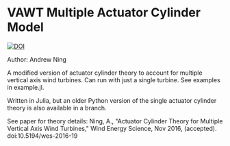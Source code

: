 # VAWT Multiple Actuator Cylinder Model

[![DOI](https://zenodo.org/badge/51314790.svg)](https://zenodo.org/badge/latestdoi/51314790)

Author: Andrew Ning

A modified version of actuator cylinder theory to account for multiple vertical axis wind turbines.  Can run with just a single turbine.  See examples in example.jl.

Written in Julia, but an older Python version of the single actuator cylinder theory is also available in a branch.

See paper for theory details: Ning, A., "Actuator Cylinder Theory for Multiple Vertical Axis Wind Turbines," Wind Energy Science, Nov 2016, (accepted). doi:10.5194/wes-2016-19
